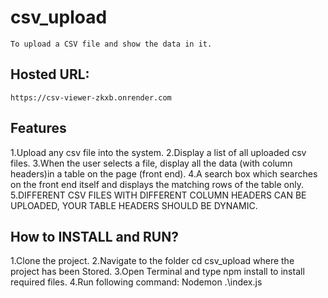 # csv_upload
    To upload a CSV file and show the data in it.

## Hosted URL:
    https://csv-viewer-zkxb.onrender.com

## Features 

1.Upload any csv file into the system.
2.Display a list of all uploaded csv files.
3.When the user selects a file, display all the data (with column headers)in a table on the page (front end).
4.A search box which searches on the front end itself and displays the matching rows of the table only.
5.DIFFERENT CSV FILES WITH DIFFERENT COLUMN HEADERS CAN BE UPLOADED, YOUR TABLE HEADERS SHOULD BE DYNAMIC.


## How to INSTALL and RUN?

1.Clone the project.
2.Navigate to the folder cd csv_upload where the project has been Stored.
3.Open Terminal and type npm install to install required files.
4.Run following command: Nodemon .\index.js
